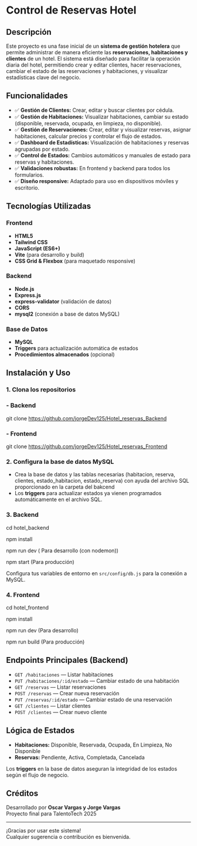 # Control de Reservas Hotel

## Descripción

Este proyecto es una fase inicial de un **sistema de gestión hotelera** que permite administrar de manera eficiente las **reservaciones, habitaciones y clientes** de un hotel. El sistema está diseñado para facilitar la operación diaria del hotel, permitiendo crear y editar clientes, hacer reservaciones, cambiar el estado de las reservaciones y habitaciones, y visualizar estadísticas clave del negocio.

## Funcionalidades

- ✅ **Gestión de Clientes:** Crear, editar y buscar clientes por cédula.
- ✅ **Gestión de Habitaciones:** Visualizar habitaciones, cambiar su estado (disponible, reservada, ocupada, en limpieza, no disponible).
- ✅ **Gestión de Reservaciones:** Crear, editar y visualizar reservas, asignar habitaciones, calcular precios y controlar el flujo de estados.
- ✅ **Dashboard de Estadísticas:** Visualización de habitaciones y reservas agrupadas por estado.
- ✅ **Control de Estados:** Cambios automáticos y manuales de estado para reservas y habitaciones.
- ✅ **Validaciones robustas:** En frontend y backend para todos los formularios.
- ✅ **Diseño responsive:** Adaptado para uso en dispositivos móviles y escritorio.

## Tecnologías Utilizadas

### Frontend

- **HTML5**
- **Tailwind CSS**
- **JavaScript (ES6+)**
- **Vite** (para desarrollo y build)
- **CSS Grid & Flexbox** (para maquetado responsive)

### Backend

- **Node.js**
- **Express.js**
- **express-validator** (validación de datos)
- **CORS**
- **mysql2** (conexión a base de datos MySQL)

### Base de Datos

- **MySQL**
- **Triggers** para actualización automática de estados
- **Procedimientos almacenados** (opcional)

## Instalación y Uso

### 1. Clona los repositorios

### - Backend
git clone https://github.com/jorgeDev125/Hotel_reservas_Backend


### - Frontend
git clone https://github.com/jorgeDev125/Hotel_reservas_Frontend


### 2. Configura la base de datos MySQL

- Crea la base de datos y las tablas necesarias (habitacion, reserva, clientes, estado_habitacion, estado_reserva) con ayuda del archivo SQL proporcionado en la carpeta del bakcend
- Los **triggers** para actualizar estados ya vienen programados automáticamente en el archivo SQL.

### 3. Backend

cd hotel_backend

npm install

npm run dev ( Para desarrollo (con nodemon))

npm start  (Para producción)


Configura tus variables de entorno en `src/config/db.js` para la conexión a MySQL.

### 4. Frontend

cd hotel_frontend

npm install

npm run dev  (Para desarrollo)

npm run build  (Para producción)


## Endpoints Principales (Backend)

- `GET /habitaciones` — Listar habitaciones
- `PUT /habitaciones/:id/estado` — Cambiar estado de una habitación
- `GET /reservas` — Listar reservaciones
- `POST /reservas` — Crear nueva reservación
- `PUT /reservas/:id/estado` — Cambiar estado de una reservación
- `GET /clientes` — Listar clientes
- `POST /clientes` — Crear nuevo cliente

## Lógica de Estados

- **Habitaciones:** Disponible, Reservada, Ocupada, En Limpieza, No Disponible
- **Reservas:** Pendiente, Activa, Completada, Cancelada

Los **triggers** en la base de datos aseguran la integridad de los estados según el flujo de negocio.

## Créditos

Desarrollado por **Oscar Vargas y Jorge Vargas**  
Proyecto final para TalentoTech 2025

---

¡Gracias por usar este sistema!  
Cualquier sugerencia o contribución es bienvenida.

